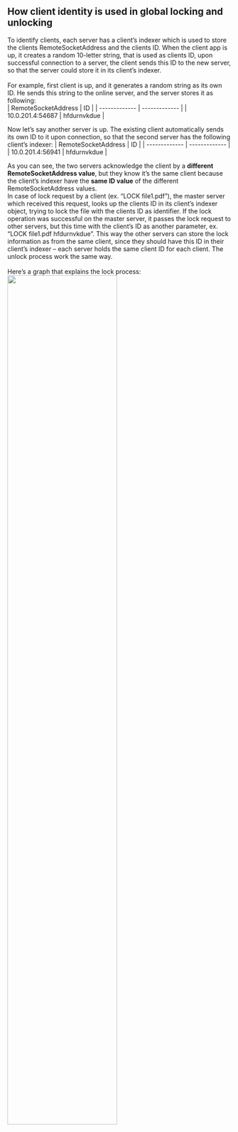 ## How client identity is used in global locking and unlocking 
To identify clients, each server has a client’s indexer which is used to store the clients RemoteSocketAddress and the clients ID. When the client app is up, it creates a random 10-letter string, that is used as clients ID, upon successful connection to a server, the client sends this ID to the new server, so that the server could store it in its client’s indexer. 
<br><br>
For example, first client is up, and it generates a random string as its own ID. He sends this string to the online server, and the server stores it as following: <br>
| RemoteSocketAddress  | ID |
| ------------- | ------------- |
| 10.0.201.4:54687   | hfdurnvkdue  |
<br>

Now let’s say another server is up. The existing client automatically sends its own ID to it upon connection, so that the second server has the following client’s indexer:
| RemoteSocketAddress  | ID |
| ------------- | ------------- |
| 10.0.201.4:56941   | hfdurnvkdue  |

As you can see, the two servers acknowledge the client by a <b>different RemoteSocketAddress value</b>, but they know it’s the same client because the client’s indexer have the <b>same ID value</b> of the different RemoteSocketAddress values.
<br>
In case of lock request by a client (ex. “LOCK file1.pdf”), the master server which received this request, looks up the clients ID in its client’s indexer object, trying to lock the file with the clients ID as identifier. If the lock operation was successful on the master server, it passes the lock request to other servers, but this time with the client’s ID as another parameter, ex. “LOCK file1.pdf hfdurnvkdue”. This way the other servers can store the lock information as from the same client, since they should have this ID in their client’s indexer – each server holds the same client ID for each client. The unlock process work the same way.
<br><br>
Here’s a graph that explains the lock process:<br>
<img src="https://user-images.githubusercontent.com/50183122/156371152-a38861a5-4976-4edf-aa77-e66be61f5d10.png" width="70%" height="70%"><br>

